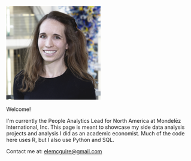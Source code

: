

<img src="IMG_7765_cropshop.jpg" width="50%"/>


Welcome!  

I'm currently the People Analytics Lead for North America at Mondelēz International, Inc. This page is meant to showcase my side data analysis projects and analysis I did as an academic economist.  Much of the code here uses R, but I also use Python and SQL. 



Contact me at: [elemcguire@gmail.com](mailto:elemcguire@gmail.com)

